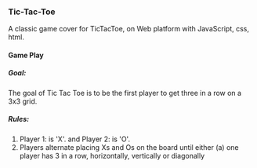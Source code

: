 ### Tic-Tac-Toe

A classic game cover for TicTacToe, on Web platform with JavaScript, css, html.

#### Game Play

##### Goal: 
The goal of Tic Tac Toe is to be the first player to get three in a row on a 3x3 grid.

##### Rules:
1. Player 1: is 'X'. and Player 2: is 'O'.<br/>
2. Players alternate placing Xs and Os on the board until either (a) one player has 3 in a row, horizontally, vertically or diagonally